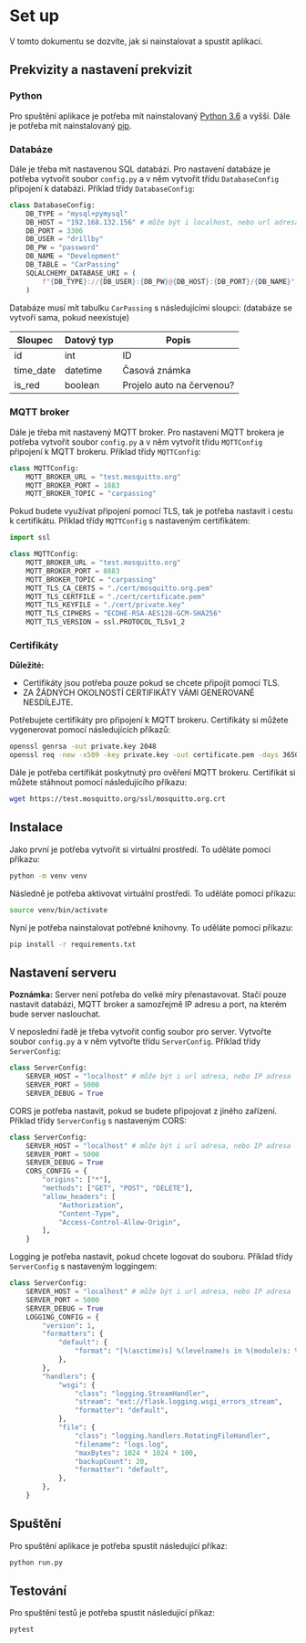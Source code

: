 # Set up

V tomto dokumentu se dozvíte, jak si nainstalovat a spustit aplikaci.

## Prekvizity a nastavení prekvizit

### Python

Pro spuštění aplikace je potřeba mít nainstalovaný [Python 3.6](http://python.org) a vyšší. Dále je potřeba mít nainstalovaný [pip](https://pypi.org/project/pip/).

### Databáze

Dále je třeba mít nastavenou SQL databázi. Pro nastavení databáze je potřeba vytvořit soubor `config.py` a v něm vytvořit třídu `DatabaseConfig` připojení k databázi. Příklad třídy `DatabaseConfig`:

```python
class DatabaseConfig:
    DB_TYPE = "mysql+pymysql"
    DB_HOST = "192.168.132.156" # může být i localhost, nebo url adresa
    DB_PORT = 3306
    DB_USER = "drillby"
    DB_PW = "password"
    DB_NAME = "Development"
    DB_TABLE = "CarPassing"
    SQLALCHEMY_DATABASE_URI = (
        f"{DB_TYPE}://{DB_USER}:{DB_PW}@{DB_HOST}:{DB_PORT}/{DB_NAME}"
    )
```

Databáze musí mít tabulku `CarPassing` s následujícími sloupci:
(databáze se vytvoří sama, pokud neexistuje)

| Sloupec   | Datový typ | Popis                     |
| --------- | ---------- | ------------------------- |
| id        | int        | ID                        |
| time_date | datetime   | Časová známka             |
| is_red    | boolean    | Projelo auto na červenou? |

### MQTT broker

Dále je třeba mít nastavený MQTT broker. Pro nastavení MQTT brokera je potřeba vytvořit soubor `config.py` a v něm vytvořit třídu `MQTTConfig` připojení k MQTT brokeru. Příklad třídy `MQTTConfig`:

```python
class MQTTConfig:
    MQTT_BROKER_URL = "test.mosquitto.org"
    MQTT_BROKER_PORT = 1883
    MQTT_BROKER_TOPIC = "carpassing"
```

Pokud budete využívat připojení pomocí TLS, tak je potřeba nastavit i cestu k certifikátu. Příklad třídy `MQTTConfig` s nastaveným certifikátem:

```python
import ssl

class MQTTConfig:
    MQTT_BROKER_URL = "test.mosquitto.org"
    MQTT_BROKER_PORT = 8883
    MQTT_BROKER_TOPIC = "carpassing"
    MQTT_TLS_CA_CERTS = "./cert/mosquitto.org.pem"
    MQTT_TLS_CERTFILE = "./cert/certificate.pem"
    MQTT_TLS_KEYFILE = "./cert/private.key"
    MQTT_TLS_CIPHERS = "ECDHE-RSA-AES128-GCM-SHA256"
    MQTT_TLS_VERSION = ssl.PROTOCOL_TLSv1_2
```

### Certifikáty

**Důležité:**

- Certifikáty jsou potřeba pouze pokud se chcete připojit pomocí TLS.
- ZA ŽÁDNÝCH OKOLNOSTÍ CERTIFIKÁTY VÁMI GENEROVANÉ NESDÍLEJTE.

Potřebujete certifikáty pro připojení k MQTT brokeru. Certifikáty si můžete vygenerovat pomocí následujících příkazů:

```bash
openssl genrsa -out private.key 2048
openssl req -new -x509 -key private.key -out certificate.pem -days 3650
```

Dále je potřeba certifikát poskytnutý pro ověření MQTT brokeru. Certifikát si můžete stáhnout pomocí následujícího příkazu:

```bash
wget https://test.mosquitto.org/ssl/mosquitto.org.crt
```

## Instalace

Jako první je potřeba vytvořit si virtuální prostředí. To uděláte pomocí příkazu:

```bash
python -m venv venv
```

Následně je potřeba aktivovat virtuální prostředí. To uděláte pomocí příkazu:

```bash
source venv/bin/activate
```

Nyní je potřeba nainstalovat potřebné knihovny. To uděláte pomocí příkazu:

```bash
pip install -r requirements.txt
```

## Nastavení serveru

**Poznámka:** Server není potřeba do velké míry přenastavovat. Stačí pouze nastavit databázi, MQTT broker a samozřejmě IP adresu a port, na kterém bude server naslouchat.

V neposlední řadě je třeba vytvořit config soubor pro server. Vytvořte soubor `config.py` a v něm vytvořte třídu `ServerConfig`. Příklad třídy `ServerConfig`:

```python
class ServerConfig:
    SERVER_HOST = "localhost" # může být i url adresa, nebo IP adresa
    SERVER_PORT = 5000
    SERVER_DEBUG = True
```

CORS je potřeba nastavit, pokud se budete připojovat z jiného zařízení. Příklad třídy `ServerConfig` s nastaveným CORS:

```python
class ServerConfig:
    SERVER_HOST = "localhost" # může být i url adresa, nebo IP adresa
    SERVER_PORT = 5000
    SERVER_DEBUG = True
    CORS_CONFIG = {
        "origins": ["*"],
        "methods": ["GET", "POST", "DELETE"],
        "allow_headers": [
            "Authorization",
            "Content-Type",
            "Access-Control-Allow-Origin",
        ],
    }
```

Logging je potřeba nastavit, pokud chcete logovat do souboru. Příklad třídy `ServerConfig` s nastaveným loggingem:

```python
class ServerConfig:
    SERVER_HOST = "localhost" # může být i url adresa, nebo IP adresa
    SERVER_PORT = 5000
    SERVER_DEBUG = True
    LOGGING_CONFIG = {
        "version": 1,
        "formatters": {
            "default": {
                "format": "[%(asctime)s] %(levelname)s in %(module)s: %(message)s",
            },
        },
        "handlers": {
            "wsgi": {
                "class": "logging.StreamHandler",
                "stream": "ext://flask.logging.wsgi_errors_stream",
                "formatter": "default",
            },
            "file": {
                "class": "logging.handlers.RotatingFileHandler",
                "filename": "logs.log",
                "maxBytes": 1024 * 1024 * 100,
                "backupCount": 20,
                "formatter": "default",
            },
        },
    }
```

## Spuštění

Pro spuštění aplikace je potřeba spustit následující příkaz:

```bash
python run.py
```

## Testování

Pro spuštění testů je potřeba spustit následující příkaz:

```bash
pytest
```
